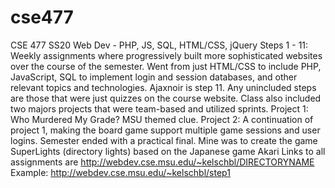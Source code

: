 # cse477
CSE 477 SS20 Web Dev - PHP, JS, SQL, HTML/CSS, jQuery
Steps 1 - 11: Weekly assignments where progressively built more sophisticated websites over the course of the semester. Went from just
HTML/CSS to include PHP, JavaScript, SQL to implement login and session databases, and other relevant topics and technologies.
Ajaxnoir is step 11. Any unincluded steps are those that were just quizzes on the course website.
Class also included two majors projects that were team-based and utilized sprints.
Project 1: Who Murdered My Grade? MSU themed clue.
Project 2: A continuation of project 1, making the board game support multiple game sessions and user logins.
Semester ended with a practical final. Mine was to create the game SuperLights (directory lights) based on the Japanese game Akari
Links to all assignments are http://webdev.cse.msu.edu/~kelschbl/DIRECTORYNAME
Example: http://webdev.cse.msu.edu/~kelschbl/step1
